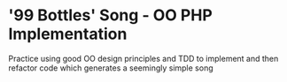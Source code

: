 # '99 Bottles' Song - OO PHP Implementation

Practice using good OO design principles and TDD to implement and then refactor code which generates a seemingly simple song
